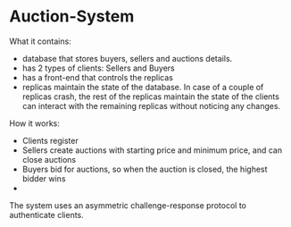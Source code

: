# Auction-System

What it contains: 
  - database that stores buyers, sellers and auctions details.
  - has 2 types of clients: Sellers and Buyers
  - has a front-end that controls the replicas
  - replicas maintain the state of the database. In case of a couple of replicas crash, the rest of the replicas maintain the state of the clients can interact with the remaining replicas without noticing any changes.
  
How it works: 
  - Clients register
  - Sellers create auctions with starting price and minimum price, and can close auctions
  - Buyers bid for auctions, so when the auction is closed, the highest bidder wins
  - 
The system uses an asymmetric challenge-response protocol to authenticate clients.

